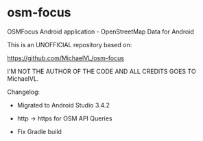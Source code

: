 # osm-focus
OSMFocus Android application - OpenStreetMap Data for Android

This is an UNOFFICIAL repository based on:

https://github.com/MichaelVL/osm-focus

I'M NOT THE AUTHOR OF THE CODE AND ALL CREDITS GOES TO MichaelVL.

Changelog:

* Migrated to Android Studio 3.4.2

* http -> https for OSM API Queries

* Fix Gradle build

